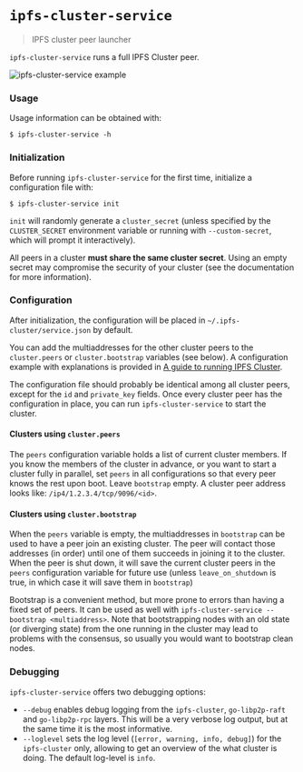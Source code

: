 # `ipfs-cluster-service`

> IPFS cluster peer launcher

`ipfs-cluster-service` runs a full IPFS Cluster peer.

![ipfs-cluster-service example](https://ipfs.io/ipfs/QmWf2asBu54nEaCzfJtdyP1KQjf4pWXmqeHYHZJm86eHAT)

### Usage

Usage information can be obtained with:

```
$ ipfs-cluster-service -h
```

### Initialization

Before running `ipfs-cluster-service` for the first time, initialize a configuration file with:

```
$ ipfs-cluster-service init
```

`init` will randomly generate a `cluster_secret` (unless specified by the `CLUSTER_SECRET` environment variable or running with `--custom-secret`, which will prompt it interactively).

All peers in a cluster **must share the same cluster secret**. Using an empty secret may compromise the security of your cluster (see the documentation for more information).


### Configuration

After initialization, the configuration will be placed in `~/.ipfs-cluster/service.json` by default.

You can add the multiaddresses for the other cluster peers to the `cluster.peers` or `cluster.bootstrap` variables (see below). A configuration example with explanations is provided in [A guide to running IPFS Cluster](https://github.com/ipfs/ipfs-cluster/blob/master/docs/ipfs-cluster-guide.md).

The configuration file should probably be identical among all cluster peers, except for the `id` and `private_key` fields. Once every cluster peer has the configuration in place, you can run `ipfs-cluster-service` to start the cluster.

#### Clusters using `cluster.peers`

The `peers` configuration variable holds a list of current cluster members. If you know the members of the cluster in advance, or you want to start a cluster fully in parallel, set `peers` in all configurations so that every peer knows the rest upon boot. Leave `bootstrap` empty. A cluster peer address looks like: `/ip4/1.2.3.4/tcp/9096/<id>`.

#### Clusters using `cluster.bootstrap`

When the `peers` variable is empty, the multiaddresses in `bootstrap` can be used to have a peer join an existing cluster. The peer will contact those addresses (in order) until one of them succeeds in joining it to the cluster. When the peer is shut down, it will save the current cluster peers in the `peers` configuration variable for future use (unless `leave_on_shutdown` is true, in which case it will save them in `bootstrap`)

Bootstrap is a convenient method, but more prone to errors than having a fixed set of peers. It can be used as well with `ipfs-cluster-service --bootstrap <multiaddress>`. Note that bootstrapping nodes with an old state (or diverging state) from the one running in the cluster may lead to problems with the consensus, so usually you would want to bootstrap clean nodes.

### Debugging

`ipfs-cluster-service` offers two debugging options:

* `--debug` enables debug logging from the `ipfs-cluster`, `go-libp2p-raft` and `go-libp2p-rpc` layers. This will be a very verbose log output, but at the same time it is the most informative.
* `--loglevel` sets the log level (`[error, warning, info, debug]`) for the `ipfs-cluster` only, allowing to get an overview of the what cluster is doing. The default log-level is `info`.
